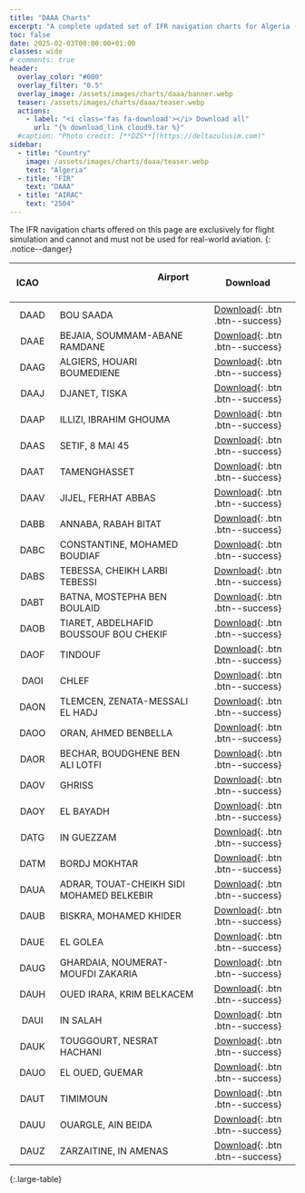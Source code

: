 ```yaml
---
title: "DAAA Charts"
excerpt: "A complete updated set of IFR navigation charts for Algeria (DAAA FIR) available for download."
toc: false
date: 2025-02-03T00:00:00+01:00
classes: wide
# comments: true
header:
  overlay_color: "#000"
  overlay_filter: "0.5"
  overlay_image: /assets/images/charts/daaa/banner.webp
  teaser: /assets/images/charts/daaa/teaser.webp
  actions:
    - label: "<i class='fas fa-download'></i> Download all"
      url: "{% download_link cloud9.tar %}"
  #caption: "Photo credit: [**DZS**](https://deltazulusim.com)"
sidebar:
  - title: "Country"
    image: /assets/images/charts/daaa/teaser.webp
    text: "Algeria"
  - title: "FIR"
    text: "DAAA"
  - title: "AIRAC"
    text: "2504"
---
```


The IFR navigation charts offered on this page are exclusively for flight simulation and cannot and must not be used for real-world aviation.
{: .notice--danger}


| &nbsp; &nbsp; &nbsp;  ICAO   &nbsp; &nbsp; &nbsp; | &nbsp; &nbsp; &nbsp; &nbsp; &nbsp; &nbsp; &nbsp; &nbsp; &nbsp; &nbsp; &nbsp; &nbsp; &nbsp; &nbsp; &nbsp; &nbsp; &nbsp; &nbsp; &nbsp; &nbsp;  Airport &nbsp; &nbsp; &nbsp; &nbsp; &nbsp; &nbsp; &nbsp; &nbsp; &nbsp; &nbsp; &nbsp; &nbsp; &nbsp; &nbsp; &nbsp; &nbsp; &nbsp; &nbsp; &nbsp; | &nbsp; &nbsp; &nbsp; Download &nbsp; &nbsp; &nbsp; |
| :------: | :------- | :-----: |
| DAAD | BOU SAADA | [<i class='fas fa-download'></i> Download](#){: .btn .btn--success} | 
| DAAE | BEJAIA, SOUMMAM-ABANE RAMDANE | [<i class='fas fa-download'></i> Download](#){: .btn .btn--success} | 
| DAAG | ALGIERS, HOUARI BOUMEDIENE | [<i class='fas fa-download'></i> Download](#){: .btn .btn--success} | 
| DAAJ | DJANET, TISKA | [<i class='fas fa-download'></i> Download](#){: .btn .btn--success} | 
| DAAP | ILLIZI, IBRAHIM GHOUMA | [<i class='fas fa-download'></i> Download](#){: .btn .btn--success} | 
| DAAS | SETIF, 8 MAI 45 | [<i class='fas fa-download'></i> Download](#){: .btn .btn--success} | 
| DAAT | TAMENGHASSET | [<i class='fas fa-download'></i> Download](#){: .btn .btn--success} | 
| DAAV | JIJEL, FERHAT ABBAS | [<i class='fas fa-download'></i> Download](#){: .btn .btn--success} | 
| DABB | ANNABA, RABAH BITAT | [<i class='fas fa-download'></i> Download](#){: .btn .btn--success} | 
| DABC | CONSTANTINE, MOHAMED BOUDIAF | [<i class='fas fa-download'></i> Download](#){: .btn .btn--success} | 
| DABS | TEBESSA, CHEIKH LARBI TEBESSI | [<i class='fas fa-download'></i> Download](#){: .btn .btn--success} | 
| DABT | BATNA, MOSTEPHA BEN BOULAID | [<i class='fas fa-download'></i> Download](#){: .btn .btn--success} | 
| DAOB | TIARET, ABDELHAFID BOUSSOUF BOU CHEKIF | [<i class='fas fa-download'></i> Download](#){: .btn .btn--success} | 
| DAOF | TINDOUF | [<i class='fas fa-download'></i> Download](#){: .btn .btn--success} | 
| DAOI | CHLEF | [<i class='fas fa-download'></i> Download](#){: .btn .btn--success} | 
| DAON | TLEMCEN, ZENATA-MESSALI EL HADJ | [<i class='fas fa-download'></i> Download](#){: .btn .btn--success} | 
| DAOO | ORAN, AHMED BENBELLA | [<i class='fas fa-download'></i> Download](#){: .btn .btn--success} | 
| DAOR | BECHAR, BOUDGHENE BEN ALI LOTFI | [<i class='fas fa-download'></i> Download](#){: .btn .btn--success} | 
| DAOV | GHRISS | [<i class='fas fa-download'></i> Download](#){: .btn .btn--success} | 
| DAOY | EL BAYADH | [<i class='fas fa-download'></i> Download](#){: .btn .btn--success} | 
| DATG | IN GUEZZAM | [<i class='fas fa-download'></i> Download](#){: .btn .btn--success} | 
| DATM | BORDJ MOKHTAR | [<i class='fas fa-download'></i> Download](#){: .btn .btn--success} | 
| DAUA | ADRAR, TOUAT-CHEIKH SIDI MOHAMED BELKEBIR | [<i class='fas fa-download'></i> Download](#){: .btn .btn--success} | 
| DAUB | BISKRA, MOHAMED KHIDER | [<i class='fas fa-download'></i> Download](#){: .btn .btn--success} | 
| DAUE | EL GOLEA | [<i class='fas fa-download'></i> Download](#){: .btn .btn--success} | 
| DAUG | GHARDAIA, NOUMERAT-MOUFDI ZAKARIA | [<i class='fas fa-download'></i> Download](#){: .btn .btn--success} | 
| DAUH | OUED IRARA, KRIM BELKACEM | [<i class='fas fa-download'></i> Download](#){: .btn .btn--success} | 
| DAUI | IN SALAH | [<i class='fas fa-download'></i> Download](#){: .btn .btn--success} | 
| DAUK | TOUGGOURT, NESRAT HACHANI | [<i class='fas fa-download'></i> Download](#){: .btn .btn--success} | 
| DAUO | EL OUED, GUEMAR | [<i class='fas fa-download'></i> Download](#){: .btn .btn--success} | 
| DAUT | TIMIMOUN | [<i class='fas fa-download'></i> Download](#){: .btn .btn--success} | 
| DAUU | OUARGLE, AIN BEIDA | [<i class='fas fa-download'></i> Download](#){: .btn .btn--success} | 
| DAUZ | ZARZAITINE, IN AMENAS | [<i class='fas fa-download'></i> Download](#){: .btn .btn--success} | 
{:.large-table}

